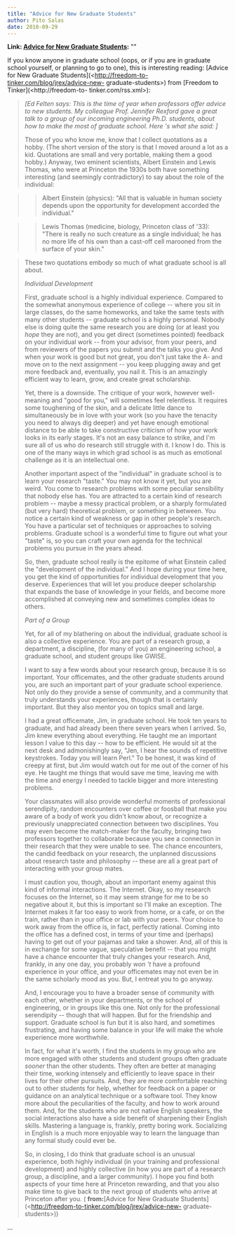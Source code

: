```yaml
---
title: "Advice for New Graduate Students"
author: Pito Salas
date: 2010-09-29
---
```


**Link: [Advice for New Graduate Students](None):** ""



If you know anyone in graduate school (oops, or if you are in graduate school
yourself, or planning to go to one), this is interesting reading: [Advice for
New Graduate Students](<http://freedom-to-tinker.com/blog/jrex/advice-new-
graduate-students>) from [Freedom to Tinker](<http://freedom-to-
tinker.com/rss.xml>):

> _[Ed Felten says: This is the time of year when professors offer advice to
> new students. My colleague Prof. Jennifer Rexford gave a great talk to a
> group of our incoming engineering Ph.D. students, about how to make the most
> of graduate school. Here 's what she said: ]_
>
> Those of you who know me, know that I collect quotations as a hobby. (The
> short version of the story is that I moved around a lot as a kid. Quotations
> are small and very portable, making them a good hobby.) Anyway, two eminent
> scientists, Albert Einstein and Lewis Thomas, who were at Princeton the
> 1930s both have something interesting (and seemingly contradictory) to say
> about the role of the individual:
>

>> Albert Einstein (physics): "All that is valuable in human society depends
upon the opportunity for development accorded the individual."

>>

>> Lewis Thomas (medicine, biology, Princeton class of '33): "There is really
no such creature as a single individual; he has no more life of his own than a
cast-off cell marooned from the surface of your skin."

>
> These two quotations embody so much of what graduate school is all about.
>
> _Individual Development_
>
> First, graduate school is a highly individual experience. Compared to the
> somewhat anonymous experience of college -- where you sit in large classes,
> do the same homeworks, and take the same tests with many other students --
> graduate school is a highly personal. Nobody else is doing quite the same
> research you are doing (or at least you _hope_ they are not), and you get
> direct (sometimes pointed) feedback on your individual work -- from your
> advisor, from your peers, and from reviewers of the papers you submit and
> the talks you give. And when your work is good but not great, you don't just
> take the A- and move on to the next assignment -- you keep plugging away and
> get more feedback and, eventually, you nail it. This is an amazingly
> efficient way to learn, grow, and create great scholarship.
>
> Yet, there is a downside. The critique of your work, however well-meaning
> and "good for you," will sometimes feel relentless. It requires some
> toughening of the skin, and a delicate little dance to simultaneously be in
> love with your work (so you have the tenacity you need to always dig deeper)
> and yet have enough emotional distance to be able to take constructive
> criticism of how your work looks in its early stages. It's not an easy
> balance to strike, and I'm sure all of us who do research still struggle
> with it. I know I do. This is one of the many ways in which grad school is
> as much as emotional challenge as it is an intellectual one.
>
> Another important aspect of the "individual" in graduate school is to learn
> your research "taste." You may not know it yet, but you are weird. You come
> to research problems with some peculiar sensibility that nobody else has.
> You are attracted to a certain kind of research problem -- maybe a messy
> practical problem, or a sharply formulated (but very hard) theoretical
> problem, or something in between. You notice a certain kind of weakness or
> gap in other people's research. You have a particular set of techniques or
> approaches to solving problems. Graduate school is a wonderful time to
> figure out what your "taste" is, so you can craft your own agenda for the
> technical problems you pursue in the years ahead.
>
> So, then, graduate school really is the epitome of what Einstein called the
> "development of the individual." And I hope during your time here, you get
> the kind of opportunities for individual development that you deserve.
> Experiences that will let you produce deeper scholarship that expands the
> base of knowledge in your fields, and become more accomplished at conveying
> new and sometimes complex ideas to others.
>
> _Part of a Group_
>
> Yet, for all of my blathering on about the individual, graduate school is
> also a collective experience. You are part of a research group, a
> department, a discipline, (for many of you) an engineering school, a
> graduate school, and student groups like GWISE.
>
> I want to say a few words about your research group, because it is so
> important. Your officemates, and the other graduate students around you, are
> such an important part of your graduate school experience. Not only do they
> provide a sense of community, and a community that truly understands your
> experiences, though that is certainly important. But they also mentor you on
> topics small and large.
>
> I had a great officemate, Jim, in graduate school. He took ten years to
> graduate, and had already been there seven years when I arrived. So, Jim
> knew everything about everything. He taught me an important lesson I value
> to this day -- how to be efficient. He would sit at the next desk and
> admonishingly say, "Jen, I hear the sounds of repetitive keystrokes. Today
> you will learn Perl." To be honest, it was kind of creepy at first, but Jim
> would watch out for me out of the corner of his eye. He taught me things
> that would save me time, leaving me with the time and energy I needed to
> tackle bigger and more interesting problems.
>
> Your classmates will also provide wonderful moments of professional
> serendipity, random encounters over coffee or foosball that make you aware
> of a body of work you didn't know about, or recognize a previously
> unappreciated connection between two disciplines. You may even become the
> match-maker for the faculty, bringing two professors together to collaborate
> because you see a connection in their research that they were unable to see.
> The chance encounters, the candid feedback on your research, the unplanned
> discussions about research taste and philosophy -- these are all a great
> part of interacting with your group mates.
>
> I must caution you, though, about an important enemy against this kind of
> informal interactions. The Internet. Okay, so my research focuses on the
> Internet, so it may seem strange for me to be so negative about it, but this
> is important so I'll make an exception. The Internet makes it far too easy
> to work from home, or a cafe, or on the train, rather than in your office or
> lab with your peers. Your choice to work away from the office is, in fact,
> perfectly rational. Coming into the office has a defined cost, in terms of
> your time and (perhaps) having to get out of your pajamas and take a shower.
> And, all of this is in exchange for some vague, speculative benefit -- that
> you might have a chance encounter that truly changes your research. And,
> frankly, in any one day, you probably _won 't_ have a profound experience in
> your office, and your officemates may not even be in the same scholarly mood
> as you. But, I entreat you to go anyway.
>
> And, I encourage you to have a broader sense of community with each other,
> whether in your departments, or the school of engineering, or in groups like
> this one. Not only for the professional serendipity -- though that will
> happen. But for the friendship and support. Graduate school is fun but it is
> also hard, and sometimes frustrating, and having some balance in your life
> will make the whole experience more worthwhile.
>
> In fact, for what it's worth, I find the students in my group who are more
> engaged with other students and student groups often graduate _sooner_ than
> the other students. They often are better at managing their time, working
> intensely and efficiently to leave space in their lives for their other
> pursuits. And, they are more comfortable reaching out to other students for
> help, whether for feedback on a paper or guidance on an analytical technique
> or a software tool. They know more about the peculiarities of the faculty,
> and how to work around them. And, for the students who are not native
> English speakers, the social interactions also have a side benefit of
> sharpening their English skills. Mastering a language is, frankly, pretty
> boring work. Socializing in English is a much more enjoyable way to learn
> the language than any formal study could ever be.
>
> So, in closing, I do think that graduate school is an unusual experience,
> both highly individual (in your training and professional development) and
> highly collective (in how you are part of a research group, a discipline,
> and a larger community). I hope you find both aspects of your time here at
> Princeton rewarding, and that you also make time to give back to the next
> group of students who arrive at Princeton after you. ( **from:**[Advice for
> New Graduate Students](<http://freedom-to-tinker.com/blog/jrex/advice-new-
> graduate-students>))

…


